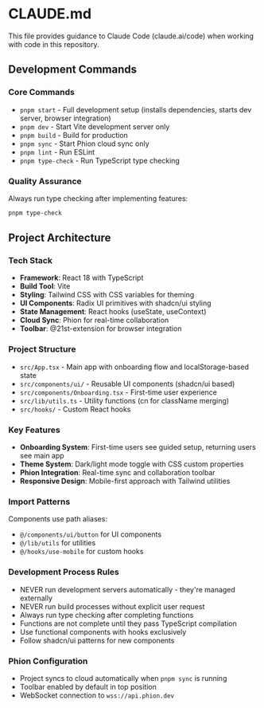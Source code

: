 # CLAUDE.md

This file provides guidance to Claude Code (claude.ai/code) when working with code in this repository.

## Development Commands

### Core Commands
- `pnpm start` - Full development setup (installs dependencies, starts dev server, browser integration)
- `pnpm dev` - Start Vite development server only
- `pnpm build` - Build for production
- `pnpm sync` - Start Phion cloud sync only
- `pnpm lint` - Run ESLint
- `pnpm type-check` - Run TypeScript type checking

### Quality Assurance
Always run type checking after implementing features:
```bash
pnpm type-check
```

## Project Architecture

### Tech Stack
- **Framework**: React 18 with TypeScript
- **Build Tool**: Vite
- **Styling**: Tailwind CSS with CSS variables for theming
- **UI Components**: Radix UI primitives with shadcn/ui styling
- **State Management**: React hooks (useState, useContext)
- **Cloud Sync**: Phion for real-time collaboration
- **Toolbar**: @21st-extension for browser integration

### Project Structure
- `src/App.tsx` - Main app with onboarding flow and localStorage-based state
- `src/components/ui/` - Reusable UI components (shadcn/ui based)
- `src/components/Onboarding.tsx` - First-time user experience
- `src/lib/utils.ts` - Utility functions (cn for className merging)
- `src/hooks/` - Custom React hooks

### Key Features
- **Onboarding System**: First-time users see guided setup, returning users see main app
- **Theme System**: Dark/light mode toggle with CSS custom properties
- **Phion Integration**: Real-time sync and collaboration toolbar
- **Responsive Design**: Mobile-first approach with Tailwind utilities

### Import Patterns
Components use path aliases:
- `@/components/ui/button` for UI components
- `@/lib/utils` for utilities
- `@/hooks/use-mobile` for custom hooks

### Development Process Rules
- NEVER run development servers automatically - they're managed externally
- NEVER run build processes without explicit user request
- Always run type checking after completing functions
- Functions are not complete until they pass TypeScript compilation
- Use functional components with hooks exclusively
- Follow shadcn/ui patterns for new components

### Phion Configuration
- Project syncs to cloud automatically when `pnpm sync` is running
- Toolbar enabled by default in top position
- WebSocket connection to `wss://api.phion.dev`